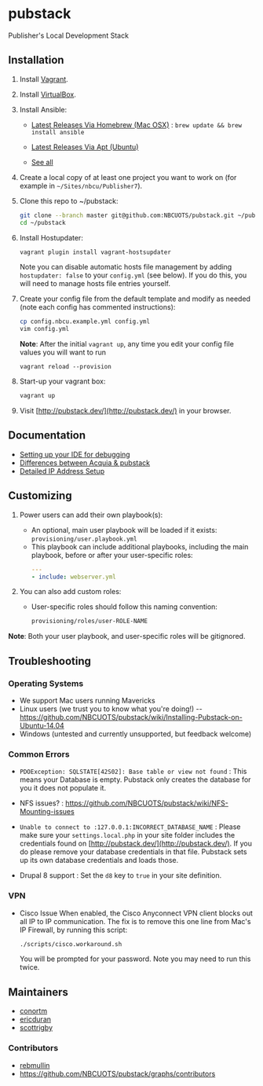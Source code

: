pubstack
========

Publisher's Local Development Stack

## Installation

1. Install [Vagrant](http://www.vagrantup.com/).

1. Install [VirtualBox](https://www.virtualbox.org/).

1. Install Ansible:
    - [Latest Releases Via Homebrew (Mac OSX)](http://docs.ansible.com/intro_installation.html#latest-releases-via-homebrew-mac-osx) : 
      `brew update && brew install ansible`

    - [Latest Releases Via Apt (Ubuntu)](http://docs.ansible.com/intro_installation.html#latest-releases-via-apt-ubuntu)
    - [See all](http://docs.ansible.com/intro_installation.html#installing-the-control-machine)

1. Create a local copy of at least one project you want to work on (for example in `~/Sites/nbcu/Publisher7`).

1. Clone this repo to ~/pubstack:
    ```bash
    git clone --branch master git@github.com:NBCUOTS/pubstack.git ~/pubstack
    cd ~/pubstack
    ```

1. Install Hostupdater:
    ```bash
    vagrant plugin install vagrant-hostsupdater
    ```
    Note you can disable automatic hosts file management by adding `hostupdater: false` to your `config.yml` (see below). If you do this, you will need to manage hosts file entries yourself.

1. Create your config file from the default template and modify as needed (note each config has commented instructions):
    ```bash
    cp config.nbcu.example.yml config.yml
    vim config.yml
    ```
    **Note**: After the initial `vagrant up`, any time you edit your config file values you will want to run
    ```
    vagrant reload --provision
    ```

1. Start-up your vagrant box:
    ```bash
    vagrant up
    ```

1. Visit [http://pubstack.dev/](http://pubstack.dev/) in your browser.

## Documentation

 - [Setting up your IDE for debugging](https://github.com/NBCUOTS/pubstack/wiki/Setting-up-your-IDE-for-debugging)
 - [Differences between Acquia & pubstack](https://github.com/NBCUOTS/pubstack/wiki/Detailed-difference-between-pubstack-&-Acquia)
 - [Detailed IP Address Setup](https://github.com/NBCUOTS/pubstack/wiki/IP-Address-SetUp)

## Customizing

1. Power users can add their own playbook(s):
    - An optional, main user playbook will be loaded if it exists: `provisioning/user.playbook.yml`
    - This playbook can include additional playbooks, including the main playbook, before or after your user-specific roles:
        ```yaml
        ---
        - include: webserver.yml
        ```

2. You can also add custom roles:
    - User-specific roles should follow this naming convention:
        ```bash
        provisioning/roles/user-ROLE-NAME
        ```

**Note**: Both your user playbook, and user-specific roles will be gitignored.

## Troubleshooting

### Operating Systems
- We support Mac users running Mavericks
- Linux users (we trust you to know what you're doing!)
-- https://github.com/NBCUOTS/pubstack/wiki/Installing-Pubstack-on-Ubuntu-14.04
- Windows (untested and currently unsupported, but feedback welcome)

### Common Errors
- ```PDOException: SQLSTATE[42S02]: Base table or view not found```
 : This means your Database is empty. Pubstack only creates the database for you it does not populate it.

- NFS issues?
 : https://github.com/NBCUOTS/pubstack/wiki/NFS-Mounting-issues

- ```Unable to connect to :127.0.0.1:INCORRECT_DATABASE_NAME```
 : Please make sure your ```settings.local.php``` in your site folder includes the credentials found on [http://pubstack.dev/](http://pubstack.dev/). If you do please remove your database credentials in that file. Pubstack sets up its own database credentials and loads those.

- Drupal 8 support
 : Set the `d8` key to `true` in your site definition.

### VPN
- Cisco Issue
    When enabled, the Cisco Anyconnect VPN client blocks out all IP to IP communication.
    The fix is to remove this one line from Mac's IP Firewall, by running this script:
    ```sh
    ./scripts/cisco.workaround.sh
    ```
    You will be prompted for your password. Note you may need to run this twice.

## Maintainers
- [conortm](https://github.com/conortm)
- [ericduran](https://github.com/ericduran)
- [scottrigby](https://github.com/scottrigby)

### Contributors
 - [rebmullin](https://github.com/rebmullin)
 - https://github.com/NBCUOTS/pubstack/graphs/contributors
